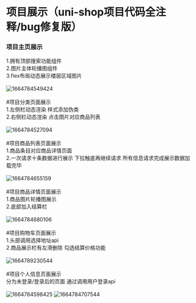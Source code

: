 # 项目展示（uni-shop项目代码全注释/bug修复版） ###
### 项目主页展示<br>
1.拥有顶部搜索功能组件<br>
2.图片主体轮播图组件<br>
3.flex布局动态展示楼层区域图片<br><br>
![1664784549424](https://user-images.githubusercontent.com/101321825/193534232-20e7b38c-3364-4e7f-ba83-4d1c6a2c93d4.png)<br><br>
#项目分类页面展示<br>
1.左侧栏动态渲染 样式添加伪类<br>
2.右侧栏动态渲染 点击图片对应商品列表<br><br>
![1664784527094](https://user-images.githubusercontent.com/101321825/193538323-9460e680-25bd-45f6-a9f2-5ad6870b7c42.png)<br><br>
#项目商品列表页面展示<br>
1.商品条目对应商品详情页面<br>
2.一次请求十条数据进行展示 下拉触底再继续请求 所有信息请求完成展示数据加载完毕<br><br>
![1664784655159](https://user-images.githubusercontent.com/101321825/193539001-fe81c8fc-54ad-48d5-895e-8441be5c0f65.png)<br><br>
#项目商品详情页面展示<br>
1.商品图片轮播图展示<br>
2.底部加入结算栏<br><br>
![1664784680106](https://user-images.githubusercontent.com/101321825/193540408-31e3e7cb-fc47-4a3d-9283-3947fae13c95.png)<br><br>
#项目购物车页面展示<br>
1.头部调用选择地址api<br>
2.商品展示栏有左滑删除 勾选结算价格功能<br><br>
![1664789230544](https://user-images.githubusercontent.com/101321825/193544537-1ec56319-de88-48ee-b857-6386f1c57656.png)<br><br>
#项目个人信息页面展示<br>
分为未登录/登录后的页面 通过调用用户登录api<br><br>
![1664784598425](https://user-images.githubusercontent.com/101321825/193545128-50be417e-4ddd-4967-9742-56f9863fa28e.png)
![1664784707544](https://user-images.githubusercontent.com/101321825/193545143-3aec6bef-23c7-427a-9964-16e93bc3d79b.png)<br>
